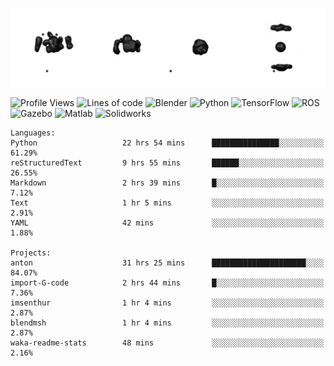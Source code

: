 ![cubes](https://github.com/imsenthur/imsenthur/blob/master/cubes.gif)

<!--START_SECTION:waka-->
![Profile Views](http://img.shields.io/badge/Profile%20views-205-blue)
![Lines of code](https://img.shields.io/badge/From%20%22Hello%2C%20World%21%22%2C%20I%27ve%20written-598627%20lines%20of%20code-blue)
![Blender](https://img.shields.io/badge/-Blender-orange)
![Python](https://img.shields.io/badge/-Python-blue)
![TensorFlow](https://img.shields.io/badge/-TensorFlow-ff8c00)
![ROS](https://img.shields.io/badge/-ROS-20b2aa)
![Gazebo](https://img.shields.io/badge/-Gazebo-lightgrey)
![Matlab](https://img.shields.io/badge/-Matlab-ffd700)
![Solidworks](https://img.shields.io/badge/-Solidworks-red)
```text
Languages: 
Python                   22 hrs 54 mins      ███████████████░░░░░░░░░░   61.29% 
reStructuredText         9 hrs 55 mins       ██████░░░░░░░░░░░░░░░░░░░   26.55% 
Markdown                 2 hrs 39 mins       █░░░░░░░░░░░░░░░░░░░░░░░░   7.12% 
Text                     1 hr 5 mins         ░░░░░░░░░░░░░░░░░░░░░░░░░   2.91% 
YAML                     42 mins             ░░░░░░░░░░░░░░░░░░░░░░░░░   1.88%

Projects: 
anton                    31 hrs 25 mins      █████████████████████░░░░   84.07% 
import-G-code            2 hrs 44 mins       █░░░░░░░░░░░░░░░░░░░░░░░░   7.36% 
imsenthur                1 hr 4 mins         ░░░░░░░░░░░░░░░░░░░░░░░░░   2.87% 
blendmsh                 1 hr 4 mins         ░░░░░░░░░░░░░░░░░░░░░░░░░   2.87% 
waka-readme-stats        48 mins             ░░░░░░░░░░░░░░░░░░░░░░░░░   2.16%
```


<!--END_SECTION:waka-->
